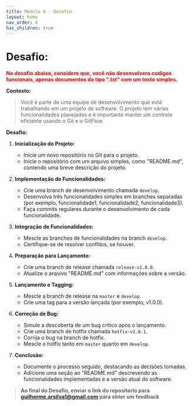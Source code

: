 ```yaml
---
title: Módulo 4 - Desafio
layout: home
nav_order: 4
has_children: true
---
```


<h1>Desafio:</h1>


**<span style="color:red">No desafio abaixo, considere que, você não desenvolvera codigos funcionais, apenas documentos do tipo "<b>.txt</b>" com um texto simples.</span>**

**Contexto:**
>Você é parte de uma equipe de desenvolvimento que está trabalhando em um projeto de software. O projeto tem várias funcionalidades planejadas e é importante manter um controle eficiente usando o Git e o GitFlow.

**Desafio:**
1. **Inicialização do Projeto:**
   - Inicie um novo repositório no Git para o projeto.
   - Inicie o repositório com um arquivo simples, como "README.md", contendo uma breve descrição do projeto.

2. **Implementação de Funcionalidades:**
   - Crie uma branch de desenvolvimento chamada `develop`.
   - Desenvolva três funcionalidades simples em branches separadas (por exemplo, funcionalidade1, funcionalidade2, funcionalidade3).
   - Faça commits regulares durante o desenvolvimento de cada funcionalidade.

3. **Integração de Funcionalidades:**
   - Mescle as branches de funcionalidades na branch `develop`.
   - Certifique-se de resolver conflitos, se houver.

4. **Preparação para Lançamento:**
   - Crie uma branch de release chamada `release-v1.0.0`.
   - Atualize o arquivo "README.md" com informações sobre a versão.

5. **Lançamento e Tagging:**
   - Mescle a branch de release na `master` e `develop`.
   - Crie uma tag para a versão lançada (por exemplo, v1.0.0).

6. **Correção de Bug:**
   - Simule a descoberta de um bug crítico após o lançamento.
   - Crie uma branch de hotfix chamada `hotfix-v1.0.1`.
   - Corrija o bug na branch de hotfix.
   - Mescle o hotfix tanto em `master` quanto em `develop`.

7. **Conclusão:**
   - Documente o processo seguido, destacando as decisões tomadas.
   - Adicione uma seção ao "README.md" descrevendo as funcionalidades implementadas e a versão atual do software.

><b>Ao final do Desafio, enviar o link do repositorio para guilherme.arsilva1@gmail.com para obter um feedback</b>

